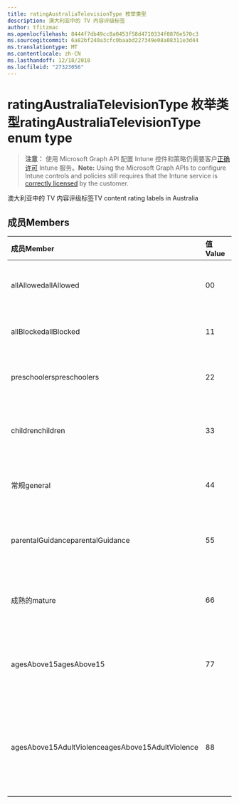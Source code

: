 ```yaml
---
title: ratingAustraliaTelevisionType 枚举类型
description: 澳大利亚中的 TV 内容评级标签
author: tfitzmac
ms.openlocfilehash: 8444f7db49cc8a0453f58d4710334f0876e570c3
ms.sourcegitcommit: 6a82bf240a3cfc0baabd227349e08a08311e3d44
ms.translationtype: MT
ms.contentlocale: zh-CN
ms.lasthandoff: 12/18/2018
ms.locfileid: "27323056"
---
```

# <a name="ratingaustraliatelevisiontype-enum-type"></a><span data-ttu-id="30bf9-103">ratingAustraliaTelevisionType 枚举类型</span><span class="sxs-lookup"><span data-stu-id="30bf9-103">ratingAustraliaTelevisionType enum type</span></span>

> <span data-ttu-id="30bf9-104">**注意：** 使用 Microsoft Graph API 配置 Intune 控件和策略仍需要客户[正确许可](https://go.microsoft.com/fwlink/?linkid=839381) Intune 服务。</span><span class="sxs-lookup"><span data-stu-id="30bf9-104">**Note:** Using the Microsoft Graph APIs to configure Intune controls and policies still requires that the Intune service is [correctly licensed](https://go.microsoft.com/fwlink/?linkid=839381) by the customer.</span></span>

<span data-ttu-id="30bf9-105">澳大利亚中的 TV 内容评级标签</span><span class="sxs-lookup"><span data-stu-id="30bf9-105">TV content rating labels in Australia</span></span>
## <a name="members"></a><span data-ttu-id="30bf9-106">成员</span><span class="sxs-lookup"><span data-stu-id="30bf9-106">Members</span></span>
|<span data-ttu-id="30bf9-107">成员</span><span class="sxs-lookup"><span data-stu-id="30bf9-107">Member</span></span>|<span data-ttu-id="30bf9-108">值</span><span class="sxs-lookup"><span data-stu-id="30bf9-108">Value</span></span>|<span data-ttu-id="30bf9-109">说明</span><span class="sxs-lookup"><span data-stu-id="30bf9-109">Description</span></span>|
|:---|:---|:---|
|<span data-ttu-id="30bf9-110">allAllowed</span><span class="sxs-lookup"><span data-stu-id="30bf9-110">allAllowed</span></span>|<span data-ttu-id="30bf9-111">0</span><span class="sxs-lookup"><span data-stu-id="30bf9-111">0</span></span>|<span data-ttu-id="30bf9-112">默认值，允许所有 TV 都显示内容</span><span class="sxs-lookup"><span data-stu-id="30bf9-112">Default value, allow all TV shows content</span></span>|
|<span data-ttu-id="30bf9-113">allBlocked</span><span class="sxs-lookup"><span data-stu-id="30bf9-113">allBlocked</span></span>|<span data-ttu-id="30bf9-114">1</span><span class="sxs-lookup"><span data-stu-id="30bf9-114">1</span></span>|<span data-ttu-id="30bf9-115">不允许任何电视显示内容</span><span class="sxs-lookup"><span data-stu-id="30bf9-115">Do not allow any TV shows content</span></span>|
|<span data-ttu-id="30bf9-116">preschoolers</span><span class="sxs-lookup"><span data-stu-id="30bf9-116">preschoolers</span></span>|<span data-ttu-id="30bf9-117">2</span><span class="sxs-lookup"><span data-stu-id="30bf9-117">2</span></span>|<span data-ttu-id="30bf9-118">P 分类供 preschoolers</span><span class="sxs-lookup"><span data-stu-id="30bf9-118">The P classification is intended for preschoolers</span></span>|
|<span data-ttu-id="30bf9-119">children</span><span class="sxs-lookup"><span data-stu-id="30bf9-119">children</span></span>|<span data-ttu-id="30bf9-120">3</span><span class="sxs-lookup"><span data-stu-id="30bf9-120">3</span></span>|<span data-ttu-id="30bf9-121">C 分类供子级下 14</span><span class="sxs-lookup"><span data-stu-id="30bf9-121">The C classification is intended for children under 14</span></span>|
|<span data-ttu-id="30bf9-122">常规</span><span class="sxs-lookup"><span data-stu-id="30bf9-122">general</span></span>|<span data-ttu-id="30bf9-123">4</span><span class="sxs-lookup"><span data-stu-id="30bf9-123">4</span></span>|<span data-ttu-id="30bf9-124">G 分类是适用于所有岁</span><span class="sxs-lookup"><span data-stu-id="30bf9-124">The G classification is suitable for all ages</span></span>|
|<span data-ttu-id="30bf9-125">parentalGuidance</span><span class="sxs-lookup"><span data-stu-id="30bf9-125">parentalGuidance</span></span>|<span data-ttu-id="30bf9-126">5</span><span class="sxs-lookup"><span data-stu-id="30bf9-126">5</span></span>|<span data-ttu-id="30bf9-127">PG 分类建议为年轻的查看者</span><span class="sxs-lookup"><span data-stu-id="30bf9-127">The PG classification is recommended for young viewers</span></span>|
|<span data-ttu-id="30bf9-128">成熟的</span><span class="sxs-lookup"><span data-stu-id="30bf9-128">mature</span></span>|<span data-ttu-id="30bf9-129">6</span><span class="sxs-lookup"><span data-stu-id="30bf9-129">6</span></span>|<span data-ttu-id="30bf9-130">M 分类建议为查看者超过 15</span><span class="sxs-lookup"><span data-stu-id="30bf9-130">The M classification is recommended for viewers over 15</span></span>|
|<span data-ttu-id="30bf9-131">agesAbove15</span><span class="sxs-lookup"><span data-stu-id="30bf9-131">agesAbove15</span></span>|<span data-ttu-id="30bf9-132">7</span><span class="sxs-lookup"><span data-stu-id="30bf9-132">7</span></span>|<span data-ttu-id="30bf9-133">MA15 + 分类不适用于查看在 15</span><span class="sxs-lookup"><span data-stu-id="30bf9-133">The MA15+ classification is not suitable for viewers under 15</span></span>|
|<span data-ttu-id="30bf9-134">agesAbove15AdultViolence</span><span class="sxs-lookup"><span data-stu-id="30bf9-134">agesAbove15AdultViolence</span></span>|<span data-ttu-id="30bf9-135">8</span><span class="sxs-lookup"><span data-stu-id="30bf9-135">8</span></span>|<span data-ttu-id="30bf9-136">AV15 + 分类不适合下 15，成人暴力特有的查看者</span><span class="sxs-lookup"><span data-stu-id="30bf9-136">The AV15+ classification is not suitable for viewers under 15, adult violence-specific</span></span>|



